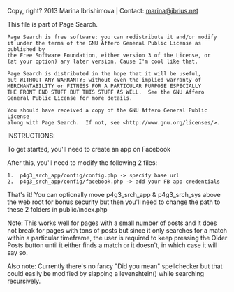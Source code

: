 
Copy, right? 2013 Marina Ibrishimova | Contact: marina@ibrius.net

This file is part of Page Search.

    Page Search is free software: you can redistribute it and/or modify
    it under the terms of the GNU Affero General Public License as published by
    the Free Software Foundation, either version 3 of the License, or
    (at your option) any later version. Cause I'm cool like that.

    Page Search is distributed in the hope that it will be useful,
    but WITHOUT ANY WARRANTY; without even the implied warranty of
    MERCHANTABILITY or FITNESS FOR A PARTICULAR PURPOSE ESPECIALLY 
    THE FRONT END STUFF BUT THIS STUFF AS WELL.  See the GNU Affero 
    General Public License for more details.

    You should have received a copy of the GNU Affero General Public License
    along with Page Search.  If not, see <http://www.gnu.org/licenses/>.



INSTRUCTIONS:

To get started, you'll need to create an app on Facebook 

After this, you'll need to modify the following 2 files:

	1.	p4g3_srch_app/config/config.php -> specify base url
	2.	p4g3_srch_app/config/facebook.php -> add your FB app credentials

That's it! You can optionally move p4g3_srch_app & p4g3_srch_sys above the web root for bonus security but then you'll need to change the path to these 2 folders in public/index.php 

Note: This works well for pages with a small number of posts and it does not break for pages with tons of posts but since it only searches for a match within a particular timeframe, the user is required to keep pressing the Older Posts button until it either finds a match or it doesn't, in which case it will say so.   

Also note: Currently there's no fancy "Did you mean" spellchecker but that could easily be modified by slapping a levenshtein() while searching recursively. 

